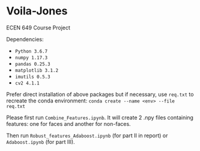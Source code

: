 # Voila-Jones
ECEN 649 Course Project

Dependencies:
- `Python 3.6.7`
- `numpy 1.17.3`
- `pandas 0.25.3`
- `matplotlib 3.1.2`
- `imutils 0.5.3`
- `cv2 4.1.1`

Prefer direct installation of above packages but if necessary, use `req.txt` to recreate the conda environment:
`conda create --name <env> --file req.txt`

Please first run `Combine_Features.ipynb`. It will create 2 .npy files containing features: one for faces and another for non-faces.

Then run `Robust_features_Adaboost.ipynb` (for part II in report) or `Adaboost.ipynb`  (for part III).
